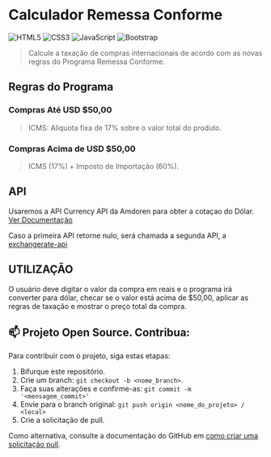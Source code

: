 # Calculador Remessa Conforme
  
![HTML5](https://img.shields.io/badge/html5-%23E34F26.svg?style=for-the-badge&logo=html5&logoColor=white) ![CSS3](https://img.shields.io/badge/css3-%231572B6.svg?style=for-the-badge&logo=css3&logoColor=white) ![JavaScript](https://img.shields.io/badge/javascript-%23323330.svg?style=for-the-badge&logo=javascript&logoColor=%23F7DF1E) ![Bootstrap](https://img.shields.io/badge/bootstrap-%238511FA.svg?style=for-the-badge&logo=bootstrap&logoColor=white)
  
  
> Calcule a taxação de compras internacionais de acordo com as novas regras do Programa Remessa Conforme.

## Regras do Programa

### Compras Até USD $50,00

> ICMS: Aliquota fixa de 17% sobre o valor total do produto.


### Compras Acima de USD $50,00

> ICMS (17%) + Imposto de Importação (60%).
  
 
 
## API
Usaremos a API Currency API da Amdoren para obter a cotaçao do Dólar. [Ver Documentação](https://www.amdoren.com/currency-api/)

Caso a primeira API retorne nulo, será chamada a segunda API, a [exchangerate-api](https://www.exchangerate-api.com/docs/overview) 


## UTILIZAÇÃO
O usuário deve digitar o valor da compra em reais e o programa irá converter para dólar, checar se o valor está acima de $50,00, aplicar as regras de taxação e mostrar o preço total da compra.




 ## 📫 Projeto Open Source. Contribua:

 Para contribuir com o projeto, siga estas etapas: 
  
 1. Bifurque este repositório. 
 2. Crie um branch: `git checkout -b <nome_branch>`. 
 3. Faça suas alterações e confirme-as: `git commit -m '<mensagem_commit>'` 
 4. Envie para o branch original: `git push origin <nome_do_projeto> / <local>` 
 5. Crie a solicitação de pull. 
  
 Como alternativa, consulte a documentação do GitHub em [como criar uma solicitação pull](https://help.github.com/en/github/collaborating-with-issues-and-pull-requests/creating-a-pull-request). 
